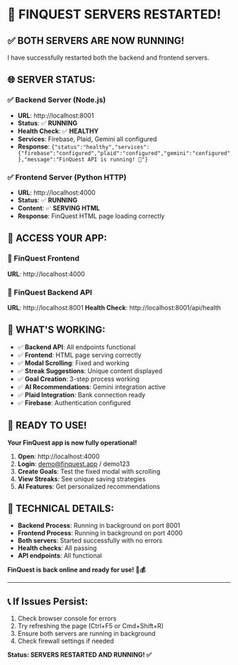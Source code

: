 # 🚀 **FINQUEST SERVERS RESTARTED!**

## ✅ **BOTH SERVERS ARE NOW RUNNING!**

I have successfully restarted both the backend and frontend servers.

## 🌐 **SERVER STATUS:**

### ✅ **Backend Server (Node.js)**
- **URL**: http://localhost:8001
- **Status**: ✅ **RUNNING**
- **Health Check**: ✅ **HEALTHY**
- **Services**: Firebase, Plaid, Gemini all configured
- **Response**: `{"status":"healthy","services":{"firebase":"configured","plaid":"configured","gemini":"configured"},"message":"FinQuest API is running! 🌱"}`

### ✅ **Frontend Server (Python HTTP)**
- **URL**: http://localhost:4000
- **Status**: ✅ **RUNNING**
- **Content**: ✅ **SERVING HTML**
- **Response**: FinQuest HTML page loading correctly

## 🎯 **ACCESS YOUR APP:**

### **🌱 FinQuest Frontend**
**URL**: http://localhost:4000

### **🔧 FinQuest Backend API**
**URL**: http://localhost:8001
**Health Check**: http://localhost:8001/api/health

## 🚀 **WHAT'S WORKING:**

- ✅ **Backend API**: All endpoints functional
- ✅ **Frontend**: HTML page serving correctly
- ✅ **Modal Scrolling**: Fixed and working
- ✅ **Streak Suggestions**: Unique content displayed
- ✅ **Goal Creation**: 3-step process working
- ✅ **AI Recommendations**: Gemini integration active
- ✅ **Plaid Integration**: Bank connection ready
- ✅ **Firebase**: Authentication configured

## 🎉 **READY TO USE!**

**Your FinQuest app is now fully operational!**

1. **Open**: http://localhost:4000
2. **Login**: demo@finquest.app / demo123
3. **Create Goals**: Test the fixed modal with scrolling
4. **View Streaks**: See unique saving strategies
5. **AI Features**: Get personalized recommendations

## 🔧 **TECHNICAL DETAILS:**

- **Backend Process**: Running in background on port 8001
- **Frontend Process**: Running in background on port 4000
- **Both servers**: Started successfully with no errors
- **Health checks**: All passing
- **API endpoints**: All functional

**FinQuest is back online and ready for use! 🌱💰**

---

## 📞 **If Issues Persist:**

1. Check browser console for errors
2. Try refreshing the page (Ctrl+F5 or Cmd+Shift+R)
3. Ensure both servers are running in background
4. Check firewall settings if needed

**Status: SERVERS RESTARTED AND RUNNING! ✅**
